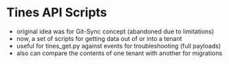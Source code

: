 # Tines API Scripts
- original idea was for Git-Sync concept (abandoned due to limitations)
- now, a set of scripts for getting data out of or into a tenant
- useful for tines_get.py against events for troubleshooting (full payloads)
- also can compare the contents of one tenant with another for migrations
